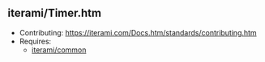 iterami/Timer.htm
-----------------

* Contributing: https://iterami.com/Docs.htm/standards/contributing.htm
* Requires:
  * [iterami/common](https://github.com/iterami/common)

